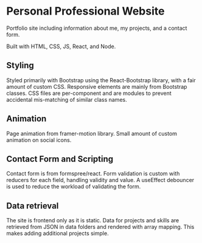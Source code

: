 # Personal Professional Website

Portfolio site including information about me, my projects, and a contact form.

Built with HTML, CSS, JS, React, and Node.

## Styling

Styled primarily with Bootstrap using the React-Bootstrap library, with a fair amount of custom CSS. Responsive elements are mainly from Bootstrap classes. CSS files are per-component and are modules to prevent accidental mis-matching of similar class names.

## Animation

Page animation from framer-motion library. Small amount of custom animation on social icons.

## Contact Form and Scripting

Contact form is from formspree/react. Form validation is custom with reducers for each field, handling validity and value. A useEffect debouncer is used to reduce the workload of validating the form.

## Data retrieval

The site is frontend only as it is static. Data for projects and skills are retrieved from JSON in data folders and rendered with array mapping. This makes adding additional projects simple.
